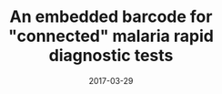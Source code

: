 ---
title: 'An embedded barcode for "connected" malaria rapid diagnostic tests'
collection: publications
permalink: /publication/2017-an-embedded-barcode
date: 2017-03-29
venue: 'Lab on a Chip'
paperurl: '/files/pdf/research/An embedded barcode for connected malaria rapid diagnostic tests.pdf'
link: 'https://www.ncbi.nlm.nih.gov/pmc/articles/PMC6474256/'
code: 
github:
citation: 'Scherr TF, Gupta S, Wright DW, Haselton FR. An embedded barcode for "connected" malaria rapid diagnostic tests. Lab Chip. 2017 Mar 29;17(7):1314-1322. doi: 10.1039/c6lc01580h. PMID: 28252130; PMCID: PMC6474256.'
undergrad: true
countries: 
    - usa
tags: 
    - diagnostics
    - mHealth
    - malaria
---